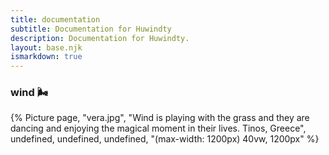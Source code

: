 ```yaml
---
title: documentation
subtitle: Documentation for Huwindty
description: Documentation for Huwindty.
layout: base.njk
ismarkdown: true
---
```


### wind 🌬️

{% Picture page, "vera.jpg", "Wind is playing with the grass and they are dancing and enjoying the magical moment in their lives. Tinos, Greece", undefined, undefined, undefined, "(max-width: 1200px) 40vw, 1200px" %}
